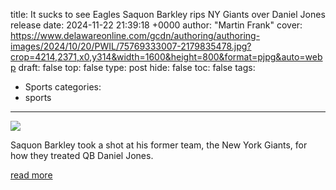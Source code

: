 title: It sucks to see Eagles Saquon Barkley rips NY Giants over Daniel Jones release
date: 2024-11-22 21:39:18 +0000
author: "Martin Frank"
cover: https://www.delawareonline.com/gcdn/authoring/authoring-images/2024/10/20/PWIL/75769333007-2179835478.jpg?crop=4214,2371,x0,y314&width=1600&height=800&format=pjpg&auto=webp
draft: false
top: false
type: post
hide: false
toc: false
tags:
  - Sports
categories:
  - sports
---

![](https://www.delawareonline.com/gcdn/authoring/authoring-images/2024/10/20/PWIL/75769333007-2179835478.jpg?crop=4214,2371,x0,y314&width=1600&height=800&format=pjpg&auto=webp)

Saquon Barkley took a shot at his former team, the New York Giants, for how they treated QB Daniel Jones.

[read more](https://www.delawareonline.com/story/sports/nfl/eagles/2024/11/22/saquon-barkley-eagles-comments-ny-giants-daniel-jones-release/76504652007/)
